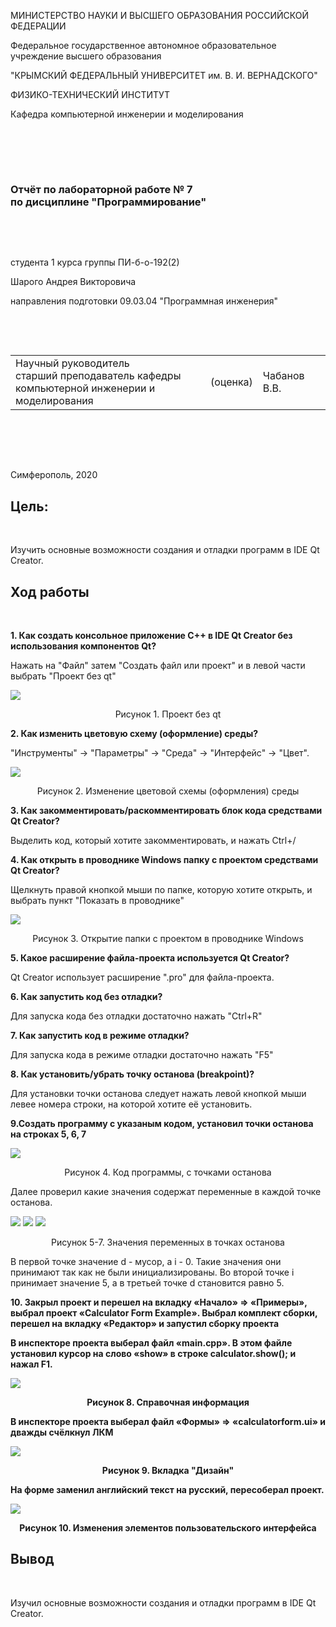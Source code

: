 
МИНИСТЕРСТВО НАУКИ  И ВЫСШЕГО ОБРАЗОВАНИЯ РОССИЙСКОЙ ФЕДЕРАЦИИ  


Федеральное государственное автономное образовательное учреждение высшего образования  


"КРЫМСКИЙ ФЕДЕРАЛЬНЫЙ УНИВЕРСИТЕТ им. В. И. ВЕРНАДСКОГО"  


ФИЗИКО-ТЕХНИЧЕСКИЙ ИНСТИТУТ  


Кафедра компьютерной инженерии и моделирования


<br/><br/>


​


### Отчёт по лабораторной работе № 7<br/> по дисциплине "Программирование"


<br/>


​


студента 1 курса группы ПИ-б-о-192(2) 

Шарого Андрея Викторовича


направления подготовки 09.03.04 "Программная инженерия"  


<br/>


​


<table>


<tr><td>Научный руководитель<br/> старший преподаватель кафедры<br/> компьютерной инженерии и моделирования</td>


<td>(оценка)</td>


<td>Чабанов В.В.</td>


</tr>


</table>


<br/><br/>


​


Симферополь, 2020

<h2><b>Цель:</b></h2><br/>
<p>Изучить основные возможности создания и отладки программ в IDE Qt Creator.</p>
<h2><b>Ход работы</b></h2><br/>

<b>1. Как создать консольное приложение С++ в IDE Qt Creator без использования компонентов Qt? </b>

Нажать на "Файл" затем "Создать файл или проект" и в левой части выбрать "Проект без qt"

<img src="images/1.png">
<p align="center">Рисунок 1. Проект без qt</p>

<b>2. Как изменить цветовую схему (оформление) среды? </b>

"Инструменты" -> "Параметры" -> "Среда" -> "Интерфейс" -> "Цвет".

<img src="images/2.png">
<p align="center">Рисунок 2. Изменение цветовой схемы (оформления) среды</p>

<b>3. Как закомментировать/раскомментировать блок кода средствами Qt Creator? </b>

Выделить код, который хотите закомментировать, и нажать Ctrl+/

<b>4. Как открыть в проводнике Windows папку с проектом средствами Qt Creator? </b>

Щелкнуть правой кнопкой мыши по папке, которую хотите открыть, и выбрать пункт "Показать в проводнике"

<img src="images/3.png">
<p align="center">Рисунок 3. Открытие папки с проектом в проводнике Windows</p>

<b>5. Какое расширение файла-проекта используется Qt Creator? </b>

Qt Creator использует расширение ".pro" для файла-проекта.

<b>6. Как запустить код без отладки? </b>

Для запуска кода без отладки достаточно нажать "Ctrl+R"

<b>7. Как запустить код в режиме отладки? </b>

Для запуска кода в режиме отладки достаточно нажать "F5"

<b>8. Как установить/убрать точку останова (breakpoint)? </b>

Для установки точки останова следует нажать левой кнопкой мыши левее номера строки, на которой хотите её установить.

<b>9.Создать программу с указаным кодом, установил точки останова на строках 5, 6, 7</b>

<img src="images/4.png">
<p align="center">Рисунок 4. Код программы, с точками останова</p>

Далее проверил какие значения содержат переменные в каждой точке останова.

<img src="images/5.png">
<img src="images/6.png">
<img src="images/7.png">
<p align="center">Рисунок 5-7. Значения переменных в точках останова</p>

В первой точке значение d - мусор, а i - 0. Такие значения они принимают так как не были инициализированы. 
Во второй точке i принимает значение 5, а в третьей точке d становится равно 5.

<b>10. Закрыл проект и перешел на вкладку «Начало» => «Примеры», выбрал проект «Calculator Form Example». Выбрал комплект сборки, перешел на вкладку «Редактор» и запустил сборку проекта 

В инспекторе проекта выберал файл «main.cpp». В этом файле установил курсор на слово «show» в строке calculator.show(); и нажал F1.

<img src="images/8.png">
<p align="center">Рисунок 8. Справочная информация</p>

В инспекторе проекта выберал файл «Формы» => «calculatorform.ui» и дважды счёлкнул ЛКМ

<img src="images/9.png">
<p align="center">Рисунок 9. Вкладка "Дизайн"</p>

На форме заменил английский текст на русский, пересоберал проект.

<img src="images/10.png">
<p align="center">Рисунок 10. Изменения элементов пользовательского интерфейса</p>

</b>

<h2><b>Вывод</b></h2><br/>
<p>Изучил основные возможности создания и отладки программ в IDE Qt Creator.</p>
